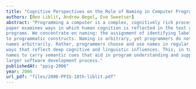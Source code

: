 ```yaml
---
title: "Cognitive Perspectives on the Role of Naming in Computer Programs"
authors: [Ben Liblit, Andrew Begel, Eve Sweetser]
abstract: "Programming a computer is a complex, cognitively rich process. This
paper examines ways in which human cognition is reflected in the text of computer
programs. We concentrate on naming: the assignment of identifying labels
to programmatic constructs. Naming is arbitrary, yet programmers do not select
names arbitrarily. Rather, programmers choose and use names in regular, systematic
ways that reflect deep cognitive and linguistic influences. This, in turn, allows
names to carry semantic cues that aid in program understanding and support the
larger software development process."
publishedAt: "ppig-2006"
year: 2006
url_pdf: "files/2006-PPIG-18th-liblit.pdf"
---
```

